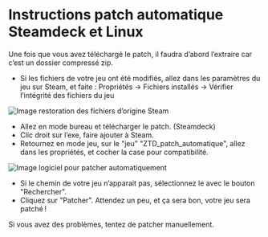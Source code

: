 # Instructions patch automatique Steamdeck et Linux

Une fois que vous avez téléchargé le patch, il faudra d’abord l’extraire car c’est un dossier compressé zip.

- Si les fichiers de votre jeu ont été modifiés, allez dans les paramètres du jeu sur Steam, et faite :
Propriétés → Fichiers installés → Vérifier l’intégrité des fichiers du jeu

![Image restoration des fichiers d’origine Steam](/assets/jeu/999/jeufr/installation/steam_restoration_fichiers.webp)

- Allez en mode bureau et télécharger le patch. (Steamdeck)
- Clic droit sur l’exe, faire ajouter à Steam.
- Retournez en mode jeu, sur le "jeu" "ZTD_patch_automatique", allez dans les propriétés, et cocher la case pour compatibilité.

![Image logiciel pour patcher automatiquement](/assets/jeu/ztd/jeufr/installation/logiciel_patch_auto.webp)

- Si le chemin de votre jeu n’apparait pas, sélectionnez le avec le bouton "Rechercher".
- Cliquez sur "Patcher". Attendez un peu, et ça sera bon, votre jeu sera patché !

Si vous avez des problèmes, tentez de patcher manuellement.